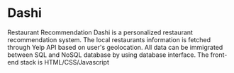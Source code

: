 # Dashi
Restaurant Recommendation
Dashi is a personalized restaurant recommendation system.
The local restaurants information is fetched through Yelp API based on user's geolocation.
All data can be immigrated between SQL and NoSQL database by using database interface. The front-end stack is HTML/CSS/Javascript
